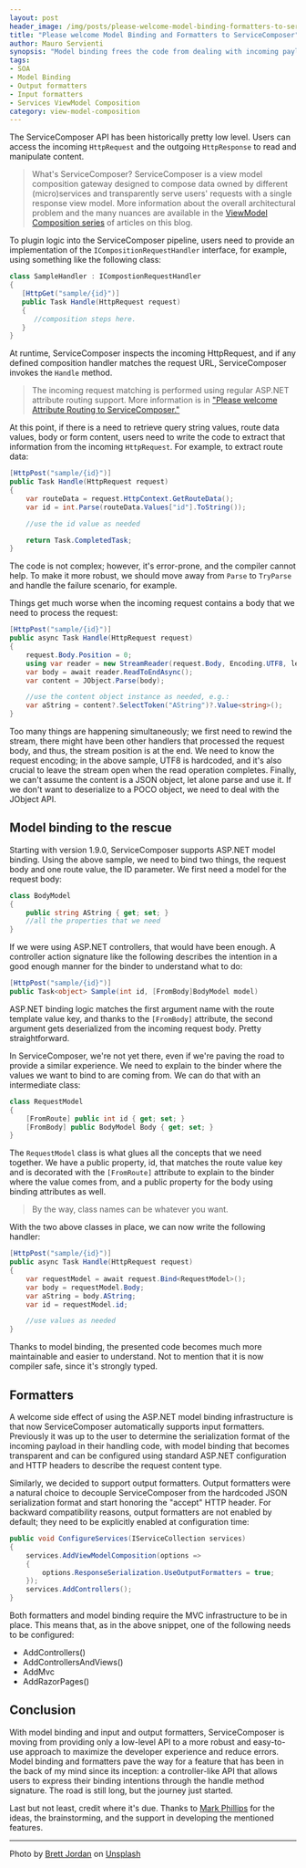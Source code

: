 ```yaml
---
layout: post
header_image: /img/posts/please-welcome-model-binding-formatters-to-servicecomposer/header.jpg
title: "Please welcome Model Binding and Formatters to ServiceComposer"
author: Mauro Servienti
synopsis: "Model binding frees the code from dealing with incoming payload content type and deserialization issues. It's a great way to move the attention from infrastructure code to business code. Model binding is now available in ServiceComposer."
tags:
- SOA
- Model Binding
- Output formatters
- Input formatters
- Services ViewModel Composition
category: view-model-composition
---
```


The ServiceComposer API has been historically pretty low level. Users can access the incoming `HttpRequest` and the outgoing `HttpResponse` to read and manipulate content.

> What's ServiceComposer? ServiceComposer is a view model composition gateway designed to compose data owned by different (micro)services and transparently serve users' requests with a single response view model. More information about the overall architectural problem and the many nuances are available in the [ViewModel Composition series](https://milestone.topics.it/categories/view-model-composition) of articles on this blog.

To plugin logic into the ServiceComposer pipeline, users need to provide an implementation of the `ICompositionRequestHandler` interface, for example, using something like the following class:

```csharp
class SampleHandler : ICompostionRequestHandler
{
   [HttpGet("sample/{id}")]
   public Task Handle(HttpRequest request)
   {
      //composition steps here.
   }
}
```

At runtime, ServiceComposer inspects the incoming HttpRequest, and if any defined composition handler matches the request URL, ServiceComposer invokes the `Handle` method.

> The incoming request matching is performed using regular ASP.NET attribute routing support. More information is in ["Please welcome Attribute Routing to ServiceComposer."](https://milestone.topics.it/view-model-composition/2021/02/11/please-welcome-attribute-routing-to-servicecomposer.html)

At this point, if there is a need to retrieve query string values, route data values, body or form content, users need to write the code to extract that information from the incoming `HttpRequest`. For example, to extract route data:

```csharp
[HttpPost("sample/{id}")]
public Task Handle(HttpRequest request)
{
    var routeData = request.HttpContext.GetRouteData();
    var id = int.Parse(routeData.Values["id"].ToString());

    //use the id value as needed

    return Task.CompletedTask;
}
```

The code is not complex; however, it's error-prone, and the compiler cannot help. To make it more robust, we should move away from `Parse` to `TryParse` and handle the failure scenario, for example.

Things get much worse when the incoming request contains a body that we need to process the request:

```csharp
[HttpPost("sample/{id}")]
public async Task Handle(HttpRequest request)
{
    request.Body.Position = 0;
    using var reader = new StreamReader(request.Body, Encoding.UTF8, leaveOpen: true );
    var body = await reader.ReadToEndAsync();
    var content = JObject.Parse(body);

    //use the content object instance as needed, e.g.:
    var aString = content?.SelectToken("AString")?.Value<string>();
}
```

Too many things are happening simultaneously; we first need to rewind the stream, there might have been other handlers that processed the request body, and thus, the stream position is at the end. We need to know the request encoding; in the above sample, UTF8 is hardcoded, and it's also crucial to leave the stream open when the read operation completes. Finally, we can't assume the content is a JSON object, let alone parse and use it. If we don't want to deserialize to a POCO object, we need to deal with the JObject API.

## Model binding to the rescue

Starting with version 1.9.0, ServiceComposer supports ASP.NET model binding. Using the above sample, we need to bind two things, the request body and one route value, the ID parameter. We first need a model for the request body:

```csharp 
class BodyModel
{
    public string AString { get; set; }
    //all the properties that we need
}
```

If we were using ASP.NET controllers, that would have been enough. A controller action signature like the following describes the intention in a good enough manner for the binder to understand what to do:

```csharp 
[HttpPost("sample/{id}")]
public Task<object> Sample(int id, [FromBody]BodyModel model)
```

ASP.NET binding logic matches the first argument name with the route template value key, and thanks to the `[FromBody]` attribute, the second argument gets deserialized from the incoming request body. Pretty straightforward.

In ServiceComposer, we're not yet there, even if we're paving the road to provide a similar experience. We need to explain to the binder where the values we want to bind to are coming from. We can do that with an intermediate class:

```csharp
class RequestModel
{
    [FromRoute] public int id { get; set; }
    [FromBody] public BodyModel Body { get; set; }
}
```

The `RequestModel` class is what glues all the concepts that we need together. We have a public property, id, that matches the route value key and is decorated with the `[FromRoute]` attribute to explain to the binder where the value comes from, and a public property for the body using binding attributes as well.

> By the way, class names can be whatever you want.

With the two above classes in place, we can now write the following handler:

```csharp
[HttpPost("sample/{id}")]
public async Task Handle(HttpRequest request)
{
    var requestModel = await request.Bind<RequestModel>();
    var body = requestModel.Body;
    var aString = body.AString;
    var id = requestModel.id;

    //use values as needed
}
```

Thanks to model binding, the presented code becomes much more maintainable and easier to understand. Not to mention that it is now compiler safe, since it's strongly typed.

## Formatters

A welcome side effect of using the ASP.NET model binding infrastructure is that now ServiceComposer automatically supports input formatters. Previously it was up to the user to determine the serialization format of the incoming payload in their handling code, with model binding that becomes transparent and can be configured using standard ASP.NET configuration and HTTP headers to describe the request content type.

Similarly, we decided to support output formatters. Output formatters were a natural choice to decouple ServiceComposer from the hardcoded JSON serialization format and start honoring the "accept" HTTP header. For backward compatibility reasons, output formatters are not enabled by default; they need to be explicitly enabled at configuration time:

```csharp
public void ConfigureServices(IServiceCollection services)
{
    services.AddViewModelComposition(options =>
    {
        options.ResponseSerialization.UseOutputFormatters = true;
    });
    services.AddControllers();
}
```

Both formatters and model binding require the MVC infrastructure to be in place. This means that, as in the above snippet, one of the following needs to be configured:

- AddControllers()
- AddControllersAndViews()
- AddMvc
- AddRazorPages()

## Conclusion

With model binding and input and output formatters, ServiceComposer is moving from providing only a low-level API to a more robust and easy-to-use approach to maximize the developer experience and reduce errors. Model binding and formatters pave the way for a feature that has been in the back of my mind since its inception: a controller-like API that allows users to express their binding intentions through the handle method signature. The road is still long, but the journey just started.

Last but not least, credit where it's due. Thanks to [Mark Phillips](https://github.com/markphillips100) for the ideas, the brainstorming, and the support in developing the mentioned features.

---

Photo by <a href="https://unsplash.com/@brett_jordan?utm_source=unsplash&utm_medium=referral&utm_content=creditCopyText">Brett Jordan</a> on <a href="https://unsplash.com/s/photos/binder?utm_source=unsplash&utm_medium=referral&utm_content=creditCopyText">Unsplash</a>

